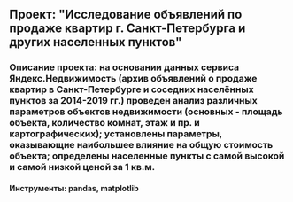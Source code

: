 ## Проект: "Исследование объявлений по продаже квартир г. Санкт-Петербурга и других населенных пунктов" ##
### Описание проекта: на основании данных сервиса Яндекс.Недвижимость (архив объявлений о продаже квартир в Санкт-Петербурге и соседних населённых пунктов за 2014-2019 гг.) проведен анализ различных параметров объектов недвижимости (основных - площадь объекта, количество комнат, этаж и пр. и картографических); установлены параметры, оказывающие наибольшее влияние на общую стоимость объекта; определены населенные пункты с самой высокой и самой низкой ценой за 1 кв.м. ###
#### Инструменты: pandas, matplotlib ####
